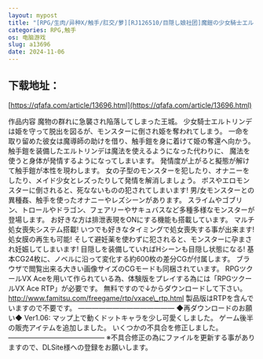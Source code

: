 ```yaml
---
layout: mypost
title: "[RPG/生肉/异种X/触手/肛交/萝][RJ126510/目隠し娘社团]魔鎧の少女騎士エルトリンデ ～触手鎧の生贄～[PC/2.05G]"
categories: RPG,触手
os: 电脑游戏
slug: a13696
date: 2024-11-06
---
```


## 下载地址：

[https://qfafa.com/article/13696.html](https://qfafa.com/article/13696.html)

作品内容
魔物の群れに急襲され陥落してしまった王城。
少女騎士エルトリンデは姫を守って脱出を図るが、モンスターに倒され姫を奪われてしまう。
一命を取り留めた彼女は魔導師の助けを借り、触手鎧を身に着けて姫の奪還へ向かう。
触手鎧を装備したエルトリンデは魔法を使えるようになった代わりに、
魔法を使うと身体が発情するようになってしまいます。
発情度が上がると擬態が解けて触手鎧が本性を現わします。
女の子型のモンスターを犯したり、オナニーをしたり、メイド少女とレズったりして発情を解消しましょう。
ボスやエロモンスターに倒されると、死なないものの犯されてしまいます!
男/女モンスターとの異種姦、触手を使ったオナニーやレズシーンがあります。
スライムやゴブリン、トロールやドラゴン、フェアリーやサキュバスなど多種多様なモンスターが登場します。
お好きな方は排泄表現をONにする機能も搭載しています。
マルチ処女喪失システム搭載!
いつでも好きなタイミングで処女喪失する事が出来ます! 処女膜の再生も可能!
そして避妊薬を使わずに犯されると、モンスターに孕まされ妊娠してしまいます!
目隠しを装備していればHシーンも目隠し状態になる!
基本CG24枚に、ノベルに沿って変化する約600枚の差分CGが付属します。
ブラウザで閲覧出来る大きい画像サイズのCGモードも同梱されています。
RPGツクールVX Aceを用いて作られている為、体験版をプレイする為には「RPGツクールVX Ace RTP」が必要です。
無料ですので↓からダウンロードして下さい。
http://www.famitsu.com/freegame/rtp/vxace\_rtp.html
製品版はRTPを含んでいますので不要です。
――――――――――――――
◆再ダウンロードのお願い◆
Ver1.06:
マップ上で動くドットキャラを少し可愛くしました。
ゲーム後半の販売アイテムを追加しました。
いくつかの不具合を修正しました。
――――――――――――――
※不具合修正の為にファイルを更新する事がありますので、DLSite様への登録をお願いします。